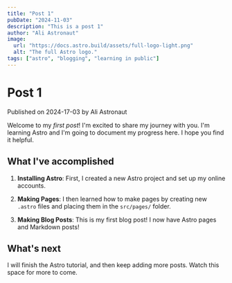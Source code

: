 ```yaml
---
title: "Post 1"
pubDate: "2024-11-03"
description: "This is a post 1"
author: "Ali Astronaut"
image:
  url: "https://docs.astro.build/assets/full-logo-light.png"
  alt: "The full Astro logo."
tags: ["astro", "blogging", "learning in public"]
---
```


# Post 1

Published on 2024-17-03 by Ali Astronaut

Welcome to my _first post_! I'm excited to share my journey with you. I'm learning Astro and I'm going to document my progress here. I hope you find it helpful.

## What I've accomplished

1. **Installing Astro**: First, I created a new Astro project and set up my online accounts.

2. **Making Pages**: I then learned how to make pages by creating new `.astro` files and placing them in the `src/pages/` folder.

3. **Making Blog Posts**: This is my first blog post! I now have Astro pages and Markdown posts!

## What's next

I will finish the Astro tutorial, and then keep adding more posts. Watch this space for more to come.
